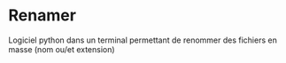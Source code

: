 # Renamer
Logiciel python dans un terminal permettant de renommer des fichiers en masse (nom ou/et extension)
